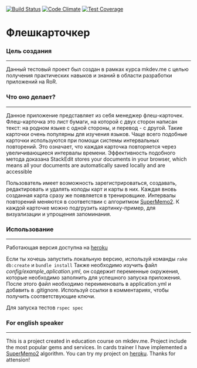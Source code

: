 [![Build Status](https://travis-ci.org/sanjcho/Flashcards.svg?branch=master)](https://travis-ci.org/sanjcho/Flashcards)
[![Code Climate](https://codeclimate.com/github/sanjcho/Flashcards/badges/gpa.svg)](https://codeclimate.com/github/sanjcho/Flashcards)
[![Test Coverage](https://codeclimate.com/github/sanjcho/Flashcards/badges/coverage.svg)](https://codeclimate.com/github/sanjcho/Flashcards/coverage)
# Флешкарточкер

### Цель создания
----
Данный тестовый проект был создан в рамках курса mkdev.me с целью получения практических навыков и знаний в области разработки приложений на RoR.

### Что оно делает?
----
Данное приложение представляет из себя менеджер флеш-карточек. Флеш-карточка это лист бумаги, на которой с двух сторон написан текст: на родном языке с одной стороны, и перевод - с другой. Такие карточки очень популярны для изучения языков. Чаще всего подобные карточки используются при помощи системы интервальных повторений. Это означает, что каждая карточка повторяется через увеличивающиеся интервалы времени. Эффективность подобного метода доказана
StackEdit stores your documents in your browser, which means all your documents are automatically saved locally and are accessible 

Пользователь имеет возможность зарегистрироваться, создавать, редактировать и удалять колоды карт и карты в них. Каждая вновь созданная карта сразу же появляется в тренировщике. Интервалы повторений меняются в соответствии с алгоритмом [SuperMemo2](https://www.supermemo.com/english/ol/sm2.htm). К каждой карточке можно подгрузить картинку-пример, для визуализации и упрощения запоминания.

### Использование 
----
Работающая версия доступна на [heroku](https://flashcards-sanjcho.herokuapp.com/)

Если ты хочешь запустить локальную версию, используй команды `rake db:create` и `bundle install`
Также необходимо изучить файл *config/example_aplication.yml*, он содержит переменные окружения, которые необходимо заполнить для успешного запуска приложения. После этого файл необходимо переименовать в application.yml и добавить в .gitignore. Используй ссылки в комментариях, чтобы получить соответствующие ключи.

Для запуска тестов `rspec spec`

### For english speaker
----
This is a project created in education course on mkdev.me. Project include the most popular gems and services. In cards trainer I have implemented a [SuperMemo2](https://www.supermemo.com/english/ol/sm2.htm) algorithm. You can try my project on [heroku](https://flashcards-sanjcho.herokuapp.com/). Thanks for attension!


